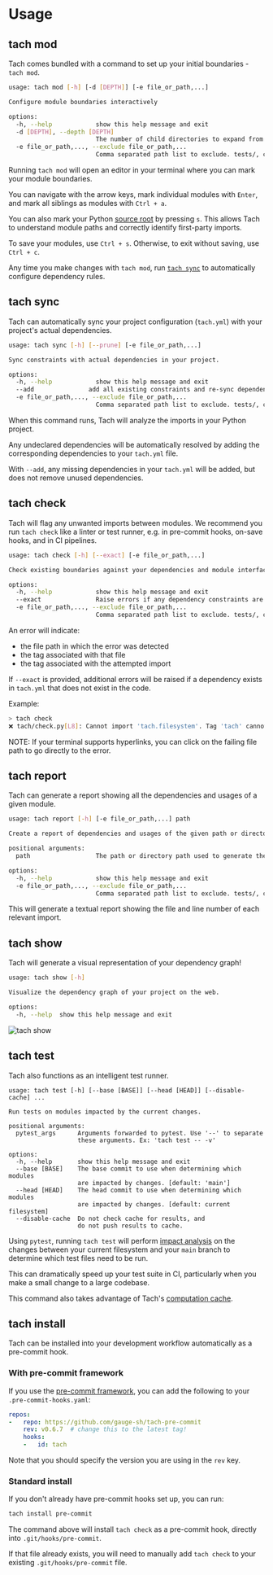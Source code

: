 # Usage

## tach mod
Tach comes bundled with a command to set up your initial boundaries - `tach mod`.

```bash
usage: tach mod [-h] [-d [DEPTH]] [-e file_or_path,...]

Configure module boundaries interactively

options:
  -h, --help            show this help message and exit
  -d [DEPTH], --depth [DEPTH]
                        The number of child directories to expand from the root
  -e file_or_path,..., --exclude file_or_path,...
                        Comma separated path list to exclude. tests/, ci/, etc.
```

Running `tach mod` will open an editor in your terminal where you can mark your module boundaries.

You can navigate with the arrow keys, mark individual modules with `Enter`, and mark all siblings
as modules with `Ctrl + a`.

You can also mark your Python [source root](configuration.md#source-root) by pressing `s`.
This allows Tach to understand module paths and correctly identify first-party imports.

To save your modules, use `Ctrl + s`. Otherwise, to exit without saving, use `Ctrl + c`.

Any time you make changes with `tach mod`, run [`tach sync`](usage.md#tach-sync)
to automatically configure dependency rules.


## tach sync
Tach can automatically sync your project configuration (`tach.yml`) with your project's actual dependencies.

```bash
usage: tach sync [-h] [--prune] [-e file_or_path,...]

Sync constraints with actual dependencies in your project.

options:
  -h, --help            show this help message and exit
  --add               add all existing constraints and re-sync dependencies.
  -e file_or_path,..., --exclude file_or_path,...
                        Comma separated path list to exclude. tests/, ci/, etc.
```

When this command runs, Tach will analyze the imports in your Python project.

Any undeclared dependencies will be automatically resolved by
adding the corresponding dependencies to your `tach.yml` file.

With `--add`,
any missing dependencies in your `tach.yml` will be added, but does not remove unused dependencies.


## tach check
Tach will flag any unwanted imports between modules. We recommend you run `tach check` like a linter or test runner, e.g. in pre-commit hooks, on-save hooks, and in CI pipelines.

```bash
usage: tach check [-h] [--exact] [-e file_or_path,...]

Check existing boundaries against your dependencies and module interfaces

options:
  -h, --help            show this help message and exit
  --exact               Raise errors if any dependency constraints are unused.
  -e file_or_path,..., --exclude file_or_path,...
                        Comma separated path list to exclude. tests/, ci/, etc.
```

An error will indicate:

- the file path in which the error was detected
- the tag associated with that file
- the tag associated with the attempted import

If `--exact` is provided, additional errors will be raised if a dependency exists in `tach.yml` that does not exist in the code.

Example:
```bash
> tach check
❌ tach/check.py[L8]: Cannot import 'tach.filesystem'. Tag 'tach' cannot depend on 'tach.filesystem'. 
```

NOTE: If your terminal supports hyperlinks, you can click on the failing file path to go directly to the error.

## tach report
Tach can generate a report showing all the dependencies and usages of a given module.

```bash
usage: tach report [-h] [-e file_or_path,...] path

Create a report of dependencies and usages of the given path or directory.

positional arguments:
  path                  The path or directory path used to generate the report.

options:
  -h, --help            show this help message and exit
  -e file_or_path,..., --exclude file_or_path,...
                        Comma separated path list to exclude. tests/, ci/, etc.
```

This will generate a textual report showing the file and line number of each relevant import.

## tach show
Tach will generate a visual representation of your dependency graph!
```bash
usage: tach show [-h]

Visualize the dependency graph of your project on the web.

options:
  -h, --help  show this help message and exit
```

![tach show](assets/tach_show.png)


## tach test
Tach also functions as an intelligent test runner.

```
usage: tach test [-h] [--base [BASE]] [--head [HEAD]] [--disable-cache] ...

Run tests on modules impacted by the current changes.

positional arguments:
  pytest_args      Arguments forwarded to pytest. Use '--' to separate
                   these arguments. Ex: 'tach test -- -v'

options:
  -h, --help       show this help message and exit
  --base [BASE]    The base commit to use when determining which modules
                   are impacted by changes. [default: 'main']
  --head [HEAD]    The head commit to use when determining which modules
                   are impacted by changes. [default: current filesystem]
  --disable-cache  Do not check cache for results, and
                   do not push results to cache.
```

Using `pytest`, running `tach test` will perform [impact analysis](https://martinfowler.com/articles/rise-test-impact-analysis.html) on the changes between your current filesystem and your `main` branch to determine which test files need to be run.

This can dramatically speed up your test suite in CI, particularly when you make a small change to a large codebase.

This command also takes advantage of Tach's [computation cache](caching.md).


## tach install
Tach can be installed into your development workflow automatically as a pre-commit hook.


### With pre-commit framework
If you use the [pre-commit framework](https://github.com/pre-commit/pre-commit), you can add the following to your `.pre-commit-hooks.yaml`:

```yaml
repos:
-   repo: https://github.com/gauge-sh/tach-pre-commit
    rev: v0.6.7  # change this to the latest tag!
    hooks:
    -   id: tach
```

Note that you should specify the version you are using in the `rev` key.

### Standard install
If you don't already have pre-commit hooks set up, you can run:

```bash
tach install pre-commit
```

The command above will install `tach check` as a pre-commit hook, directly into `.git/hooks/pre-commit`.

If that file already exists, you will need to manually add `tach check` to your existing `.git/hooks/pre-commit` file.
